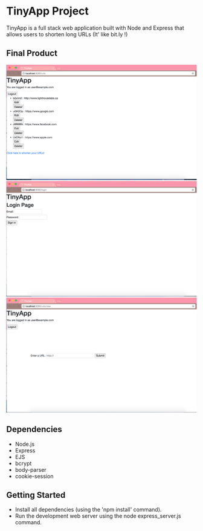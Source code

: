 # TinyApp Project

TinyApp is a full stack web application built with Node and Express that allows users to shorten long URLs (It' like bit.ly !)

## Final Product

![Screenshot of URLs page](https://github.com/cshing/tinyApp/blob/master/docs/urls-logged-in-page.png?raw=true)
![Screenshot of Login page](https://github.com/cshing/tinyApp/blob/master/docs/login-page.png?raw=true)
![Screenshot of Shorten new url page](https://github.com/cshing/tinyApp/blob/master/docs/urls-new-page.png?raw=true)

## Dependencies

- Node.js
- Express
- EJS
- bcrypt
- body-parser
- cookie-session

## Getting Started

- Install all dependencies (using the 'npm install' command).
- Run the development web server using the node express_server.js command.
